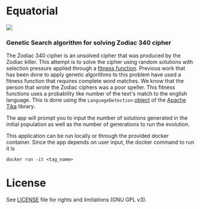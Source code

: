 # Equatorial

![](https://github.com/scottypate/equatorial/workflows/Equatorial%20CI/badge.svg)

### Genetic Search algorithm for solving Zodiac 340 cipher

The Zodiac 340 cipher is an unsolved cipher that was produced by the Zodiac killer. This attempt is to solve the cipher using random solutions with selection pressure applied through a [fitness function](https://en.wikipedia.org/wiki/Genetic_algorithm). Previous work that has been done to apply genetic algorithms to this problem have used a fitness function that requires complete word matches. We know that the person that wrote the Zodiac ciphers was a poor speller. This fitness functions uses a probability like number of the text's match to the english language. This is done using the `LanguageDetection` [object](https://tika.apache.org/1.20/api/org/apache/tika/language/detect/LanguageDetector.html) of the [Apache Tika](https://tika.apache.org/) library. 

The app will prompt you to input the number of solutions generated in the initial population as well as the number of generations to run the evolution.

This application can be run locally or through the provided docker container. Since the app depends on user input, the docker command to run it is

`docker run -it <tag_name>`

# License

See [LICENSE](LICENSE.md) file for rights and limitations (GNU GPL v3).